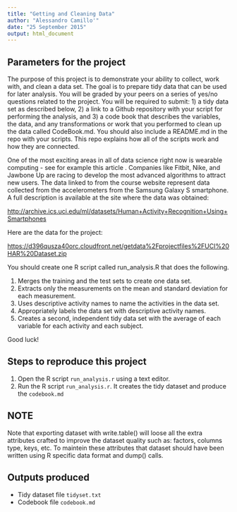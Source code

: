 ```yaml
---
title: "Getting and Cleaning Data"
author: "Alessandro Camillo'"
date: "25 September 2015"
output: html_document
---
```


Parameters for the project
--------------------------

The purpose of this project is to demonstrate your ability to collect, work with, and clean a data set. The goal is to prepare tidy data that can be used for later analysis. You will be graded by your peers on a series of yes/no questions related to the project. You will be required to submit: 1) a tidy data set as described below, 2) a link to a Github repository with your script for performing the analysis, and 3) a code book that describes the variables, the data, and any transformations or work that you performed to clean up the data called CodeBook.md. You should also include a README.md in the repo with your scripts. This repo explains how all of the scripts work and how they are connected.  

One of the most exciting areas in all of data science right now is wearable computing - see for example this article . Companies like Fitbit, Nike, and Jawbone Up are racing to develop the most advanced algorithms to attract new users. The data linked to from the course website represent data collected from the accelerometers from the Samsung Galaxy S smartphone. A full description is available at the site where the data was obtained: 


http://archive.ics.uci.edu/ml/datasets/Human+Activity+Recognition+Using+Smartphones 

Here are the data for the project: 
 
https://d396qusza40orc.cloudfront.net/getdata%2Fprojectfiles%2FUCI%20HAR%20Dataset.zip 

You should create one R script called run_analysis.R that does the following. 

1. Merges the training and the test sets to create one data set.
2. Extracts only the measurements on the mean and standard deviation for each measurement.
3. Uses descriptive activity names to name the activities in the data set.
4. Appropriately labels the data set with descriptive activity names.
5. Creates a second, independent tidy data set with the average of each variable for each activity and each subject. 

Good luck!


Steps to reproduce this project
-------------------------------

1. Open the R script `run_analysis.r` using a text editor.
2. Run the R script `run_analysis.r`. It creates the tidy dataset and produce the `codebook.md`

NOTE
-------------------------------
Note that exporting dataset with write.table() will loose all the extra attributes crafted to improve the dataset quality such as: factors, columns type, keys, etc.
To maintein these attributes that dataset should have been written using R specific data format and dump() calls.



Outputs produced
----------------
* Tidy dataset file `tidyset.txt`
* Codebook file `codebook.md` 
